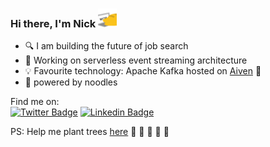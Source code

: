 <!--
![Banner](https://github.com/nick-zh/nick-zh/blob/main/banner.jpg)
-->

### Hi there, I'm Nick <img src="https://github.com/nick-zh/nick-zh/blob/main/coding-cat.gif" width="30">
- 🔍 I am building the future of job search
- 🔭 Working on serverless event streaming architecture
- 💡 Favourite technology: Apache Kafka hosted on [Aiven](https://aiven.io/) 🦀 
- 🍜 powered by noodles

Find me on:  
[![Twitter Badge](https://img.shields.io/badge/-Twitter-1ca0f1?style=flat-square&labelColor=1ca0f1&logo=twitter&logoColor=white&link=https://twitter.com/thr33one)](https://twitter.com/thr33one) [![Linkedin Badge](https://img.shields.io/badge/-LinkedIn-blue?style=flat-square&logo=Linkedin&logoColor=white&link=https://www.linkedin.com/in/nickzh/)](https://www.linkedin.com/in/nickzh/)


PS: Help me plant trees [here](https://ecologi.com/nick-zh?r=5f563ec155e2050019f6daac) :pray: :evergreen_tree: :deciduous_tree: :evergreen_tree: :deciduous_tree:

<!--
![Nikazu's GitHub stats](https://github-readme-stats.vercel.app/api?username=nick-zh&count_private=true&show_icons=true&include_all_commits=true)

**nick-zh/nick-zh** is a ✨ _special_ ✨ repository because its `README.md` (this file) appears on your GitHub profile.

Here are some ideas to get you started:

- 🔭 I’m currently working on ...
- 🌱 I’m currently learning ...
- 👯 I’m looking to collaborate on ...
- 🤔 I’m looking for help with ...
- 💬 Ask me about ...
- 📫 How to reach me: ...
- 😄 Pronouns: ...
- ⚡ Fun fact: ...
-->
